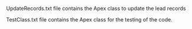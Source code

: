 UpdateRecords.txt file contains the Apex class to update the lead records

TestClass.txt file contains the Apex class for the testing of the code. 
